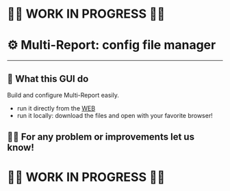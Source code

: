 # 🚨🚨 WORK IN PROGRESS 🚨🚨

# ⚙️ Multi-Report: config file manager 

---

## 📌 What this GUI do

Build and configure Multi-Report easily.

- run it directly from the [WEB](https://joeschmuck.github.io/Multi-Report_Config_HTML/)
- run it locally: download the files and open with your favorite browser!

## 🙋‍♂️ For any problem or improvements let us know!

# 🚨🚨 WORK IN PROGRESS 🚨🚨

